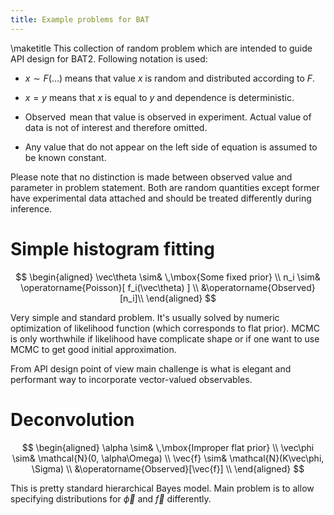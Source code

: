 ```yaml
---
title: Example problems for BAT
---
```


\maketitle
This collection of random problem which are intended to guide API design
for BAT2. Following notation is used:

-   $x \sim F(...)$ means that value $x$ is random and distributed
    according to $F$.

-   $x = y$ means that $x$ is equal to $y$ and dependence is
    deterministic.

-   $\operatorname{Observed}$ mean that value is observed in experiment.
    Actual value of data is not of interest and therefore omitted.

-   Any value that do not appear on the left side of equation is assumed
    to be known constant.

Please note that no distinction is made between observed value and
parameter in problem statement. Both are random quantities except former
have experimental data attached and should be treated differently during
inference.

Simple histogram fitting
========================

$$
  \begin{aligned}
    \vec\theta \sim& \,\mbox{Some fixed prior} \\
    n_i        \sim& \operatorname{Poisson}[ f_i(\vec\theta) ] \\
    &\operatorname{Observed}[n_i]\\
  \end{aligned}
$$

Very simple and standard problem. It's usually solved by numeric
optimization of likelihood function (which corresponds to flat prior).
MCMC is only worthwhile if likelihood have complicate shape or if one
want to use MCMC to get good initial approximation.

From API design point of view main challenge is what is elegant and
performant way to incorporate vector-valued observables.

Deconvolution
=============

$$
  \begin{aligned}
    \alpha   \sim& \,\mbox{Improper flat prior} \\
    \vec\phi \sim& \mathcal{N}(0, \alpha\Omega) \\
    \vec{f}  \sim& \mathcal{N}(K\vec\phi, \Sigma) \\
    &\operatorname{Observed}[\vec{f}] \\
  \end{aligned}
$$

This is pretty standard hierarchical Bayes model. Main problem is to
allow specifying distributions for $\vec\phi$ and $\vec{f}$ differently.
